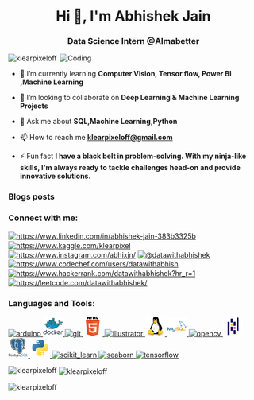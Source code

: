 <h1 align="center">Hi 👋, I'm Abhishek Jain</h1>
<h3 align="center">Data Science Intern @Almabetter</h3>

<img align="right" alt="Coding" width ="400" src="https://miro.medium.com/v2/resize:fit:1400/1*1ojV4epPGRxhZE26dVI4pQ.gif">

<p align="left"> <img src="https://komarev.com/ghpvc/?username=klearpixeloff&label=Profile%20views&color=0e75b6&style=flat" alt="klearpixeloff" /> </p>

- 🌱 I’m currently learning **Computer Vision, Tensor flow, Power BI ,Machine Learning**

- 👯 I’m looking to collaborate on **Deep Learning & Machine Learning Projects**

- 💬 Ask me about **SQL,Machine Learning,Python**

- 📫 How to reach me **klearpixeloff@gmail.com**

- ⚡ Fun fact **I have a black belt in problem-solving. With my ninja-like skills, I'm always ready to tackle challenges head-on and provide innovative solutions.**

### Blogs posts
<!-- BLOG-POST-LIST:START -->
<!-- BLOG-POST-LIST:END -->

<h3 align="left">Connect with me:</h3>
<p align="left">
<a href="https://linkedin.com/in/https://www.linkedin.com/in/abhishek-jain-383b3325b" target="blank"><img align="center" src="https://raw.githubusercontent.com/rahuldkjain/github-profile-readme-generator/master/src/images/icons/Social/linked-in-alt.svg" alt="https://www.linkedin.com/in/abhishek-jain-383b3325b" height="30" width="40" /></a>
<a href="https://kaggle.com/https://www.kaggle.com/klearpixel" target="blank"><img align="center" src="https://raw.githubusercontent.com/rahuldkjain/github-profile-readme-generator/master/src/images/icons/Social/kaggle.svg" alt="https://www.kaggle.com/klearpixel" height="30" width="40" /></a>
<a href="https://instagram.com/https://www.instagram.com/abhixjn/" target="blank"><img align="center" src="https://raw.githubusercontent.com/rahuldkjain/github-profile-readme-generator/master/src/images/icons/Social/instagram.svg" alt="https://www.instagram.com/abhixjn/" height="30" width="40" /></a>
<a href="https://medium.com/@datawithabhishek" target="blank"><img align="center" src="https://raw.githubusercontent.com/rahuldkjain/github-profile-readme-generator/master/src/images/icons/Social/medium.svg" alt="@datawithabhishek" height="30" width="40" /></a>
<a href="https://www.codechef.com/users/https://www.codechef.com/users/datawithabhish" target="blank"><img align="center" src="https://cdn.jsdelivr.net/npm/simple-icons@3.1.0/icons/codechef.svg" alt="https://www.codechef.com/users/datawithabhish" height="30" width="40" /></a>
<a href="https://www.hackerrank.com/https://www.hackerrank.com/datawithabhishek?hr_r=1" target="blank"><img align="center" src="https://raw.githubusercontent.com/rahuldkjain/github-profile-readme-generator/master/src/images/icons/Social/hackerrank.svg" alt="https://www.hackerrank.com/datawithabhishek?hr_r=1" height="30" width="40" /></a>
<a href="https://www.leetcode.com/https://leetcode.com/datawithabhishek/" target="blank"><img align="center" src="https://raw.githubusercontent.com/rahuldkjain/github-profile-readme-generator/master/src/images/icons/Social/leet-code.svg" alt="https://leetcode.com/datawithabhishek/" height="30" width="40" /></a>
</p>

<h3 align="left">Languages and Tools:</h3>
<p align="left"> <a href="https://www.arduino.cc/" target="_blank" rel="noreferrer"> <img src="https://cdn.worldvectorlogo.com/logos/arduino-1.svg" alt="arduino" width="40" height="40"/> </a> <a href="https://www.docker.com/" target="_blank" rel="noreferrer"> <img src="https://raw.githubusercontent.com/devicons/devicon/master/icons/docker/docker-original-wordmark.svg" alt="docker" width="40" height="40"/> </a> <a href="https://git-scm.com/" target="_blank" rel="noreferrer"> <img src="https://www.vectorlogo.zone/logos/git-scm/git-scm-icon.svg" alt="git" width="40" height="40"/> </a> <a href="https://www.w3.org/html/" target="_blank" rel="noreferrer"> <img src="https://raw.githubusercontent.com/devicons/devicon/master/icons/html5/html5-original-wordmark.svg" alt="html5" width="40" height="40"/> </a> <a href="https://www.adobe.com/in/products/illustrator.html" target="_blank" rel="noreferrer"> <img src="https://www.vectorlogo.zone/logos/adobe_illustrator/adobe_illustrator-icon.svg" alt="illustrator" width="40" height="40"/> </a> <a href="https://www.linux.org/" target="_blank" rel="noreferrer"> <img src="https://raw.githubusercontent.com/devicons/devicon/master/icons/linux/linux-original.svg" alt="linux" width="40" height="40"/> </a> <a href="https://www.mysql.com/" target="_blank" rel="noreferrer"> <img src="https://raw.githubusercontent.com/devicons/devicon/master/icons/mysql/mysql-original-wordmark.svg" alt="mysql" width="40" height="40"/> </a> <a href="https://opencv.org/" target="_blank" rel="noreferrer"> <img src="https://www.vectorlogo.zone/logos/opencv/opencv-icon.svg" alt="opencv" width="40" height="40"/> </a> <a href="https://pandas.pydata.org/" target="_blank" rel="noreferrer"> <img src="https://raw.githubusercontent.com/devicons/devicon/2ae2a900d2f041da66e950e4d48052658d850630/icons/pandas/pandas-original.svg" alt="pandas" width="40" height="40"/> </a> <a href="https://www.postgresql.org" target="_blank" rel="noreferrer"> <img src="https://raw.githubusercontent.com/devicons/devicon/master/icons/postgresql/postgresql-original-wordmark.svg" alt="postgresql" width="40" height="40"/> </a> <a href="https://www.python.org" target="_blank" rel="noreferrer"> <img src="https://raw.githubusercontent.com/devicons/devicon/master/icons/python/python-original.svg" alt="python" width="40" height="40"/> </a> <a href="https://scikit-learn.org/" target="_blank" rel="noreferrer"> <img src="https://upload.wikimedia.org/wikipedia/commons/0/05/Scikit_learn_logo_small.svg" alt="scikit_learn" width="40" height="40"/> </a> <a href="https://seaborn.pydata.org/" target="_blank" rel="noreferrer"> <img src="https://seaborn.pydata.org/_images/logo-mark-lightbg.svg" alt="seaborn" width="40" height="40"/> </a> <a href="https://www.tensorflow.org" target="_blank" rel="noreferrer"> <img src="https://www.vectorlogo.zone/logos/tensorflow/tensorflow-icon.svg" alt="tensorflow" width="40" height="40"/> </a> </p>

<p><img align="left" src="https://github-readme-stats.vercel.app/api/top-langs?username=klearpixeloff&show_icons=true&locale=en&layout=compact" alt="klearpixeloff" /></p>

<p>&nbsp;<img align="center" src="https://github-readme-stats.vercel.app/api?username=klearpixeloff&show_icons=true&locale=en" alt="klearpixeloff" /></p>

<p><img align="center" src="https://github-readme-streak-stats.herokuapp.com/?user=klearpixeloff&" alt="klearpixeloff" /></p>
